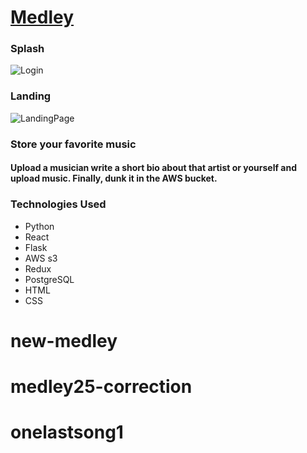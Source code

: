 
# [Medley](https://medley-aa.herokuapp.com)

### Splash 
![Login]()


### Landing
![LandingPage]()


### Store your favorite music
#### Upload a musician write a short bio about that artist or yourself and upload music. Finally, dunk it in the AWS bucket.

 ### Technologies Used
 * Python
 * React
 * Flask
 * AWS s3
 * Redux
 * PostgreSQL
 * HTML
 * CSS
# new-medley
# medley25-correction
# onelastsong1
